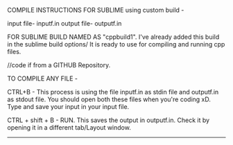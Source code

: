 COMPILE INSTRUCTIONS FOR SUBLIME using custom build - 

input file- inputf.in
output file- outputf.in

FOR SUBLIME BUILD NAMED AS "cppbuild1". I've already added this build in the sublime build options/ It is ready to use for compiling and running cpp files. 

//code if from a GITHUB Repository.

TO COMPILE ANY FILE - 

CTRL+B - This process is using the file inputf.in as stdin file and outputf.in as stdout file. You should open both these files when you're coding xD. Type and save your input in your input file. 

CTRL + shift + B - RUN. This saves the output in outputf.in. Check it by opening it in a different tab/Layout window.


***************************************

